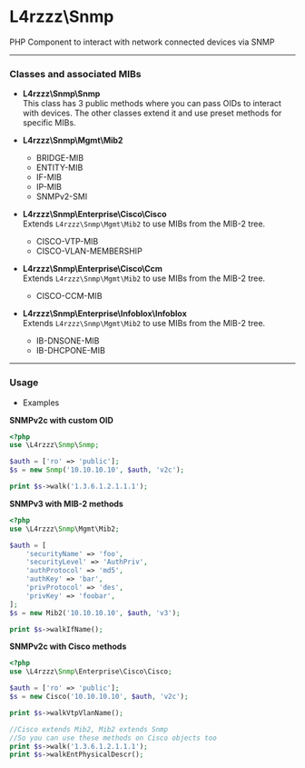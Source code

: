 # L4rzzz\Snmp

PHP Component to interact with network connected devices via SNMP

----

### Classes and associated MIBs 

- __L4rzzz\Snmp\Snmp__  
  This class has 3 public methods where you can pass OIDs to interact with devices. The other classes extend it and use preset methods for specific MIBs.
  
- __L4rzzz\Snmp\Mgmt\Mib2__  
    - BRIDGE-MIB
    - ENTITY-MIB
    - IF-MIB
    - IP-MIB
    - SNMPv2-SMI
  
- __L4rzzz\Snmp\Enterprise\Cisco\Cisco__  
    Extends ``L4rzzz\Snmp\Mgmt\Mib2`` to use MIBs from the MIB-2 tree.
    - CISCO-VTP-MIB
    - CISCO-VLAN-MEMBERSHIP
  
- __L4rzzz\Snmp\Enterprise\Cisco\Ccm__  
    Extends ``L4rzzz\Snmp\Mgmt\Mib2`` to use MIBs from the MIB-2 tree.
    - CISCO-CCM-MIB
  
- __L4rzzz\Snmp\Enterprise\Infoblox\Infoblox__  
    Extends ``L4rzzz\Snmp\Mgmt\Mib2`` to use MIBs from the MIB-2 tree.
    - IB-DNSONE-MIB
    - IB-DHCPONE-MIB
  
----

### Usage  

- Examples  

__SNMPv2c with custom OID__  

```php
<?php
use \L4rzzz\Snmp\Snmp;

$auth = ['ro' => 'public'];
$s = new Snmp('10.10.10.10', $auth, 'v2c');

print $s->walk('1.3.6.1.2.1.1.1');
```  

__SNMPv3 with MIB-2 methods__  

```php
<?php
use \L4rzzz\Snmp\Mgmt\Mib2;

$auth = [
    'securityName' => 'foo',
    'securityLevel' => 'AuthPriv',
    'authProtocol' => 'md5',
    'authKey' => 'bar',
    'privProtocol' => 'des',
    'privKey' => 'foobar',
];
$s = new Mib2('10.10.10.10', $auth, 'v3');

print $s->walkIfName();
```  

__SNMPv2c with Cisco methods__  

```php
<?php
use \L4rzzz\Snmp\Enterprise\Cisco\Cisco;

$auth = ['ro' => 'public'];
$s = new Cisco('10.10.10.10', $auth, 'v2c');

print $s->walkVtpVlanName();

//Cisco extends Mib2, Mib2 extends Snmp
//So you can use these methods on Cisco objects too
print $s->walk('1.3.6.1.2.1.1.1');
print $s->walkEntPhysicalDescr();
```  
